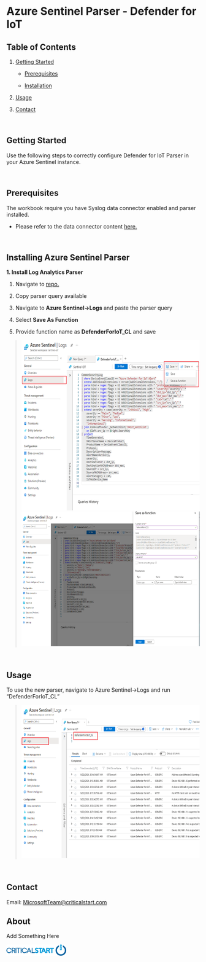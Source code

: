 # Azure Sentinel Parser - Defender for IoT

## Table of Contents

1.  <u>Getting Started</u>

    -   <u>Prerequisites</u>

    -   <u>Installation</u>

2.  <u>Usage</u>

3.  <u>Contact</u>

<br/>

## Getting Started

Use the following steps to correctly configure Defender for IoT Parser
in your Azure Sentinel instance.

<br/>

## Prerequisites

The workbook require you have Syslog data connector enabled and parser
installed.

-   Please refer to the data connector content
    [here.](https://github.com/CriticalStart-Microsoft-Services/Azure-Sentinel---Defender-for-IoT/tree/main/Data%20Connector)

<br/>

## Installing Azure Sentinel Parser

**1. Install Log Analytics Parser**

1.  Navigate to
    [repo.](https://github.com/CriticalStart-Microsoft-Services/Azure-Sentinel---Defender-for-IoT/tree/main/Parser)

2.  Copy parser query available

3.  Navigate to **Azure Sentinel->Logs** and paste the parser query

4.  Select **Save As Function**

5.  Provide function name as **DefenderForIoT_CL** and save

> <img src="./media/image1.png" style="width:6.49919in;height:4.61401in" alt="Graphical user interface, text, application Description automatically generated" />
>
> <img src="./media/image2.png" style="width:6.5in;height:3.64722in" alt="Graphical user interface, text Description automatically generated" />

<br/>

## Usage

To use the new parser, navigate to Azure Sentinel->Logs and run
“DefenderForIoT_CL”

><img src="./media/image3.PNG" style="width:6.5in;height:4.15069in" alt="Graphical user interface, application, email Description automatically generated" />

<br/>

## Contact

Email: <MicrosoftTeam@criticalstart.com>

## About

Add Something Here

<img src="./media/image4.png" style="width:1.625in;height:0.30208in" />
